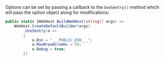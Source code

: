 Options can be set by passing a callback to the `UseSentry()` method which will
pass the option object along for modifications:

```csharp
public static IWebHost BuildWebHost(string[] args) =>
    WebHost.CreateDefaultBuilder(args)
        .UseSentry(o =>
        {
            o.Dsn = "___PUBLIC_DSN___";
            o.MaxBreadcrumbs = 50;
            o.Debug = true;
        })
```
